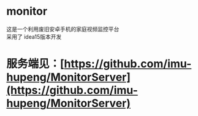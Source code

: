 # monitor
这是一个利用废旧安卓手机的家庭视频监控平台<br>
采用了 idea15版本开发
# 服务端见：[https://github.com/imu-hupeng/MonitorServer](https://github.com/imu-hupeng/MonitorServer)
